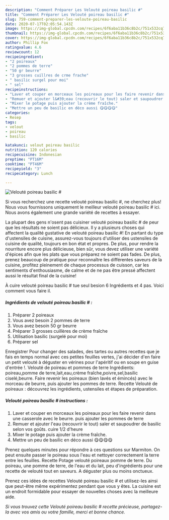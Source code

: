 ```yaml
---
description: "Comment Préparer Les Velouté poireau basilic #"
title: "Comment Préparer Les Velouté poireau basilic #"
slug: 759-comment-preparer-les-veloute-poireau-basilic
date: 2020-07-17T02:05:54.143Z
image: https://img-global.cpcdn.com/recipes/6f6aba11b36c8b2c/751x532cq70/veloute-poireau-basilic-photo-principale-de-la-recette.jpg
thumbnail: https://img-global.cpcdn.com/recipes/6f6aba11b36c8b2c/751x532cq70/veloute-poireau-basilic-photo-principale-de-la-recette.jpg
cover: https://img-global.cpcdn.com/recipes/6f6aba11b36c8b2c/751x532cq70/veloute-poireau-basilic-photo-principale-de-la-recette.jpg
author: Phillip Fox
ratingvalue: 4.6
reviewcount: 12
recipeingredient:
- "2 poireaux"
- "2 pommes de terre"
- "50 gr beurre"
- "3 grosses cuillres de crme frache"
- " basilic surgel pour moi"
- " sel"
recipeinstructions:
- "Laver et couper en morceaux les poireaux pour les faire revenir dans une casserole avec le beurre. puis ajouter les pommes de terre"
- "Remuer et ajouter l&#39;eau (recouvrir le tout) saler et saupoudrer de basilic selon vos goûts. cuire 1/2 d&#39;heure"
- "Mixer le potage puis ajouter la crème fraîche."
- "Mettre un peu de basilic en déco aussi 😋😋😋😋"
categories:
- Resep
tags:
- velout
- poireau
- basilic

katakunci: velout poireau basilic 
nutrition: 120 calories
recipecuisine: Indonesian
preptime: "PT16M"
cooktime: "PT46M"
recipeyield: "3"
recipecategory: Lunch

---
```



![Velouté poireau basilic #](https://img-global.cpcdn.com/recipes/6f6aba11b36c8b2c/751x532cq70/veloute-poireau-basilic-photo-principale-de-la-recette.jpg)

Si vous recherchez une recette velouté poireau basilic #, ne cherchez plus! Nous vous fournissons uniquement le meilleur velouté poireau basilic # ici. Nous avons également une grande variété de recettes à essayer.

La plupart des gens n'osent pas cuisiner velouté poireau basilic # de peur que les résultats ne soient pas délicieux. Il y a plusieurs choses qui affectent la qualité gustative de velouté poireau basilic #! En partant du type d'ustensiles de cuisine, assurez-vous toujours d'utiliser des ustensiles de cuisine de qualité, toujours en bon état et propres. De plus, pour rendre la nourriture encore plus délicieuse, bien sûr, vous devez utiliser une variété d'épices afin que les plats que vous préparez ne soient pas fades. De plus, prenez beaucoup de pratique pour reconnaître les différentes saveurs de la cuisine, profitez pleinement de chaque processus de cuisson, car les sentiments d'enthousiasme, de calme et de ne pas être pressé affectent aussi le résultat final de la cuisine!

<!--inarticleads1-->

À cuire velouté poireau basilic # tue seul besion 6 Ingrédients et 4 pas. Voici comment vous faire il.

##### Ingrédients de velouté poireau basilic # :

1. Préparer 2 poireaux
1. Vous avez besoin 2 pommes de terre
1. Vous avez besoin 50 gr beurre
1. Préparer 3 grosses cuillères de crème fraîche
1. Utilisation  basilic (surgelé pour moi)
1. Préparer  sel


Enregistrer Pour changer des salades, des tartes ou autres recettes que je fais en temps normal avec ces petites feuilles vertes, j&#39;ai décider d&#39;en faire un petit velouté à déguster en vérines pour l&#39;apéritif ou en soupe en guise d&#39;entrée !. Velouté de poireau et pommes de terre Ingrédients: poireau,pomme de terre,lait,eau,crème fraîche,poivre,sel,basilic ciselé,beurre. Faire revenir les poireaux (bien lavés et émincés) avec le morceau de beurre, puis ajouter les pommes de terre. Recette Velouté de poireaux : découvrez les ingrédients, ustensiles et étapes de préparation. 

<!--inarticleads2-->

##### Velouté poireau basilic # instructions :

1. Laver et couper en morceaux les poireaux pour les faire revenir dans une casserole avec le beurre. puis ajouter les pommes de terre
1. Remuer et ajouter l&#39;eau (recouvrir le tout) saler et saupoudrer de basilic selon vos goûts. cuire 1/2 d&#39;heure
1. Mixer le potage puis ajouter la crème fraîche.
1. Mettre un peu de basilic en déco aussi 😋😋😋😋


Prenez quelques minutes pour répondre à ces questions sur Marmiton. On peut ensuite passer le poireau sous l&#39;eau et nettoyer correctement la terre entre les feuilles. Recette Potage velouté poireaux pomme de terre. Du poireau, une pomme de terre, de l&#39;eau et du lait, peu d&#39;ingrédients pour une recette de velouté tout en saveurs. A déguster plus ou moins onctueux. 

<!--inarticleads1-->

<p>
Prenez ces idées de recettes Velouté poireau basilic # et utilisez-les ainsi que peut-être même expérimentez pendant que vous y êtes. La cuisine est un endroit formidable pour essayer de nouvelles choses avec la meilleure aide.
</p>

<p>
<i>Si vous trouvez cette Velouté poireau basilic # recette précieuse, partagez-la avec vos amis ou votre famille, merci et bonne chance.</i>
</p>
